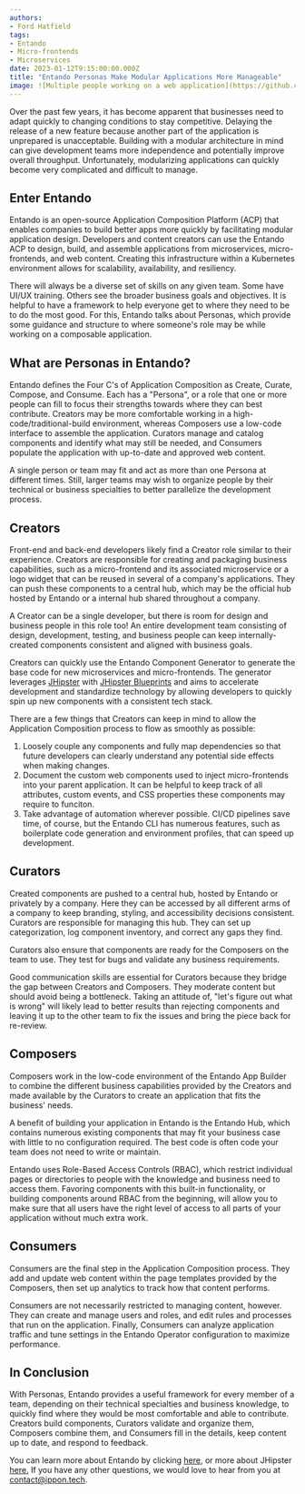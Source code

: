 ```yaml
---
authors:
- Ford Hatfield
tags: 
- Entando
- Micro-frontends
- Microservices
date: 2023-01-12T9:15:00:00.000Z
title: "Entando Personas Make Modular Applications More Manageable"
image: ![Multiple people working on a web application](https://github.com/fuhsaz/blog-usa/blob/master/images/2023/01/entndo_personas_blog_image.jpg)
---
```


Over the past few years, it has become apparent that businesses need to adapt quickly to changing conditions to stay competitive. Delaying the release of a new feature because another part of the application is unprepared is unacceptable. Building with a modular architecture in mind can give development teams more independence and potentially improve overall throughput. Unfortunately, modularizing applications can quickly become very complicated and difficult to manage.

## Enter Entando
Entando is an open-source Application Composition Platform (ACP) that enables companies to build better apps more quickly by facilitating modular application design. Developers and content creators can use the Entando ACP to design, build, and assemble applications from microservices, micro-frontends, and web content. Creating this infrastructure within a Kubernetes environment allows for scalability, availability, and resiliency.

There will always be a diverse set of skills on any given team. Some have UI/UX training. Others see the broader business goals and objectives. It is helpful to have a framework to help everyone get to where they need to be to do the most good. For this, Entando talks about Personas, which provide some guidance and structure to where someone's role may be while working on a composable application.

## What are Personas in Entando?
Entando defines the Four C's of Application Composition as Create, Curate, Compose, and Consume. Each has a "Persona", or a role that one or more people can fill to focus their strengths towards where they can best contribute. Creators may be more comfortable working in a high-code/traditional-build environment, whereas Composers use a low-code interface to assemble the application. Curators manage and catalog components and identify what may still be needed, and Consumers populate the application with up-to-date and approved web content. 

A single person or team may fit and act as more than one Persona at different times. Still, larger teams may wish to organize people by their technical or business specialties to better parallelize the development process. 

## Creators
Front-end and back-end developers likely find a Creator role similar to their experience. Creators are responsible for creating and packaging business capabilities, such as a micro-frontend and its associated microservice or a logo widget that can be reused in several of a company's applications. They can push these components to a central hub, which may be the official hub hosted by Entando or a internal hub shared throughout a company. 

A Creator can be a single developer, but there is room for design and business people in this role too! An entire development team consisting of design, development, testing, and business people can keep internally-created components consistent and aligned with business goals. 

Creators can quickly use the Entando Component Generator to generate the base code for new microservices and micro-frontends. The generator leverages [JHipster](https://www.jhipster.tech/) with [JHipster Blueprints](https://www.jhipster.tech/modules/extending-and-customizing/) and aims to accelerate development and standardize technology by allowing developers to quickly spin up new components with a consistent tech stack.

There are a few things that Creators can keep in mind to allow the Application Composition process to flow as smoothly as possible:
1. Loosely couple any components and fully map dependencies so that future developers can clearly understand any potential side effects when making changes.
2. Document the custom web components used to inject micro-frontends into your parent application. It can be helpful to keep track of all attributes, custom events, and CSS properties these components may require to funciton.
3. Take advantage of automation wherever possible. CI/CD pipelines save time, of course, but the Entando CLI has numerous features, such as boilerplate code generation and environment profiles, that can speed up development. 

## Curators
Created components are pushed to a central hub, hosted by Entando or privately by a company. Here they can be accessed by all different arms of a company to keep branding, styling, and accessibility decisions consistent. Curators are responsible for managing this hub. They can set up categorization, log component inventory, and correct any gaps they find.

Curators also ensure that components are ready for the Composers on the team to use. They test for bugs and validate any business requirements. 

Good communication skills are essential for Curators because they bridge the gap between Creators and Composers. They moderate content but should avoid being a bottleneck. Taking an attitude of, "let's figure out what is wrong" will likely lead to better results than rejecting components and leaving it up to the other team to fix the issues and bring the piece back for re-review.

## Composers
Composers work in the low-code environment of the Entando App Builder to combine the different business capabilities provided by the Creators and made available by the Curators to create an application that fits the business' needs. 

A benefit of building your application in Entando is the Entando Hub, which contains numerous existing components that may fit your business case with little to no configuration required. The best code is often code your team does not need to write or maintain.

Entando uses Role-Based Access Controls (RBAC), which restrict individual pages or directories to people with the knowledge and business need to access them. Favoring components with this built-in functionality, or building components around RBAC from the beginning, will allow you to make sure that all users have the right level of access to all parts of your application without much extra work.

## Consumers
Consumers are the final step in the Application Composition process. They add and update web content within the page templates provided by the Composers, then set up analytics to track how that content performs. 

Consumers are not necessarily restricted to managing content, however. They can create and manage users and roles, and edit rules and processes that run on the application. 
Finally, Consumers can analyze application traffic and tune settings in the Entando Operator configuration to maximize performance.

## In Conclusion
With Personas, Entando provides a useful framework for every member of a team, depending on their technical specialties and business knowledge, to quickly find where they would be most comfortable and able to contribute. Creators build components, Curators validate and organize them, Composers combine them, and Consumers fill in the details, keep content up to date, and respond to feedback. 

You can learn more about Entando by clicking [here](https://entando.com/), or more about JHipster [here.](https://www.jhipster.tech/) If you have any other questions, we would love to hear from you at [contact@ippon.tech](mailto:contact@ippon.tech). 

